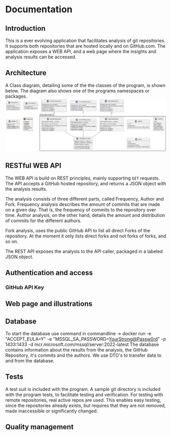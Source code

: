 # Documentation

<!-- This is a comment, write your notes in this structure -->

## Introduction

This is a ever evolving application that facilitates analysis of git repositories.
It supports both repositories that are hosted locally and on GitHub.com.
The application exposes a WEB API, and a web page where the insights and analysis results can be accessed.

## Architecture

<!-- Describe the Architecture, both of the systems themselves, and between them -->

A Class diagram, detailing some of the the classes of the program, is shown below.
The diagram also shows one of the programs namespaces or packages.
![Class diagram](ClassDiagram.png)

## RESTful WEB API

The WEB API is build on REST principles, mainly supporting `GET` requests.
The API accepts a GitHub hosted repository, and returns a JSON object with the analysis results.

The analysis consists of three different parts, called Frequency, Author and Fork.
Frequency analysis describes the amount of commits that are made on a given day.
That is, the frequency of commits to the repository over time.
Author analysis, on the other hand, details the amount and distribution of commits for the different authors.

Fork analysis, uses the public GitHub API to list all direct Forks of the repository.
At the moment it only lists direct forks and not forks of forks, and so on.

The REST API exposes the analysis to the API caller, packaged in a labeled JSON object.

## Authentication and access

### GitHub API Key

## Web page and illustrations

## Database

<!-- Document what the database contains, and when it is updated. 
Also write that it is an in-memory database and is not persistent -->
To start the database use command in commandline -> docker run -e "ACCEPT_EULA=Y" -e "MSSQL_SA_PASSWORD=<YourStrong@Passw0rd>" -p 1433:1433 -d mcr.microsoft.com/mssql/server:2022-latest
The database contains information about the results from the analysis, the GitHub Repository, it's commits and the authors. We use DTO's to transfer data to and from the database.

## Tests

A test suit is included with the program.
A sample git directory is included with the program tests, to facilitate testing and verification.
For testing with remote repositories, real active repos are used.
This enables easy testing, since the repositories already exists, but requires that they are not removed, made inaccessible or significantly changed.

## Quality management
